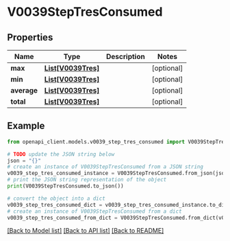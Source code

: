 # V0039StepTresConsumed


## Properties

Name | Type | Description | Notes
------------ | ------------- | ------------- | -------------
**max** | [**List[V0039Tres]**](V0039Tres.md) |  | [optional] 
**min** | [**List[V0039Tres]**](V0039Tres.md) |  | [optional] 
**average** | [**List[V0039Tres]**](V0039Tres.md) |  | [optional] 
**total** | [**List[V0039Tres]**](V0039Tres.md) |  | [optional] 

## Example

```python
from openapi_client.models.v0039_step_tres_consumed import V0039StepTresConsumed

# TODO update the JSON string below
json = "{}"
# create an instance of V0039StepTresConsumed from a JSON string
v0039_step_tres_consumed_instance = V0039StepTresConsumed.from_json(json)
# print the JSON string representation of the object
print(V0039StepTresConsumed.to_json())

# convert the object into a dict
v0039_step_tres_consumed_dict = v0039_step_tres_consumed_instance.to_dict()
# create an instance of V0039StepTresConsumed from a dict
v0039_step_tres_consumed_from_dict = V0039StepTresConsumed.from_dict(v0039_step_tres_consumed_dict)
```
[[Back to Model list]](../README.md#documentation-for-models) [[Back to API list]](../README.md#documentation-for-api-endpoints) [[Back to README]](../README.md)


